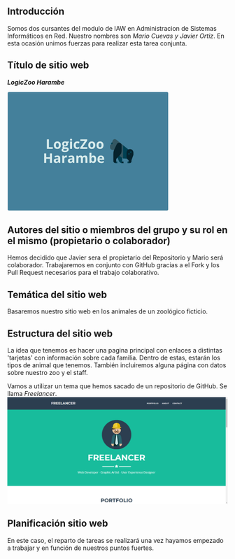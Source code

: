 ## **Introducción**
Somos dos cursantes del modulo de IAW en Administracion de Sistemas Informáticos en Red. Nuestro nombres son *Mario Cuevas y Javier Ortiz*. En esta ocasión unimos fuerzas para realizar esta tarea conjunta.

## **Título de sitio web**
***LogicZoo Harambe***

![Logo Pagina Web](/img/md/logo.PNG)
## **Autores del sitio o miembros del grupo y su rol en el mismo  (propietario o colaborador)**
Hemos decidido que Javier sera el propietario del Repositorio y Mario será colaborador. Trabajaremos en conjunto con GitHub gracias a el Fork y los Pull Request necesarios para el trabajo colaborativo.

## **Temática del sitio web**
Basaremos nuestro sitio web en los animales de un zoológico ficticio.

## **Estructura del sitio web**
La idea que tenemos es hacer una pagina principal con enlaces a distintas 'tarjetas' con información sobre cada familia. Dentro de estas, estarán los tipos de animal que tenemos. También incluiremos alguna página con datos sobre nuestro zoo y el staff. 

Vamos a utilizar un tema que hemos sacado de un repositorio de GitHub. Se llama *Freelancer*.
![Foto Pagina Web](/img/md/freelancer.PNG)

## **Planificación sitio web**
En este caso, el reparto de tareas se realizará una vez hayamos empezado a trabajar y en función de nuestros puntos fuertes.
